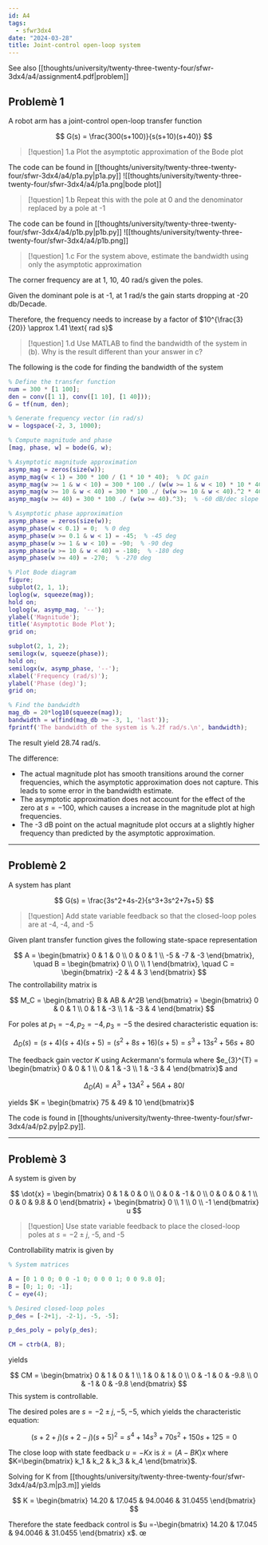 ```yaml
---
id: A4
tags:
  - sfwr3dx4
date: "2024-03-28"
title: Joint-control open-loop system
---
```


See also [[thoughts/university/twenty-three-twenty-four/sfwr-3dx4/a4/assignment4.pdf|problem]]

## Problemè 1

A robot arm has a joint-control open-loop transfer function

$$
G(s) = \frac{300(s+100)}{s(s+10)(s+40)}
$$

> [!question] 1.a
> Plot the asymptotic approximation of the Bode plot

The code can be found in [[thoughts/university/twenty-three-twenty-four/sfwr-3dx4/a4/p1a.py|p1a.py]]
![[thoughts/university/twenty-three-twenty-four/sfwr-3dx4/a4/p1a.png|bode plot]]

> [!question] 1.b
> Repeat this with the pole at 0 and the denominator replaced by a pole at -1

The code can be found in [[thoughts/university/twenty-three-twenty-four/sfwr-3dx4/a4/p1b.py|p1b.py]]
![[thoughts/university/twenty-three-twenty-four/sfwr-3dx4/a4/p1b.png]]

> [!question] 1.c
> For the system above, estimate the bandwidth using only the asymptotic approximation

The corner frequency are at 1, 10, 40 rad/s given the poles.

Given the dominant pole is at -1, at 1 rad/s the gain starts dropping at -20 db/Decade.

Therefore, the frequency needs to increase by a factor of $10^{\frac{3}{20}} \approx 1.41 \text{ rad s}$

> [!question] 1.d
> Use MATLAB to find the bandwidth of the system in (b). Why is the result different than your answer in c?

The following is the code for finding the bandwidth of the system

```matlab
% Define the transfer function
num = 300 * [1 100];
den = conv([1 1], conv([1 10], [1 40]));
G = tf(num, den);

% Generate frequency vector (in rad/s)
w = logspace(-2, 3, 1000);

% Compute magnitude and phase
[mag, phase, w] = bode(G, w);

% Asymptotic magnitude approximation
asymp_mag = zeros(size(w));
asymp_mag(w < 1) = 300 * 100 / (1 * 10 * 40);  % DC gain
asymp_mag(w >= 1 & w < 10) = 300 * 100 ./ (w(w >= 1 & w < 10) * 10 * 40);  % -20 dB/dec slope
asymp_mag(w >= 10 & w < 40) = 300 * 100 ./ (w(w >= 10 & w < 40).^2 * 40);  % -40 dB/dec slope
asymp_mag(w >= 40) = 300 * 100 ./ (w(w >= 40).^3);  % -60 dB/dec slope

% Asymptotic phase approximation
asymp_phase = zeros(size(w));
asymp_phase(w < 0.1) = 0;  % 0 deg
asymp_phase(w >= 0.1 & w < 1) = -45;  % -45 deg
asymp_phase(w >= 1 & w < 10) = -90;  % -90 deg
asymp_phase(w >= 10 & w < 40) = -180;  % -180 deg
asymp_phase(w >= 40) = -270;  % -270 deg

% Plot Bode diagram
figure;
subplot(2, 1, 1);
loglog(w, squeeze(mag));
hold on;
loglog(w, asymp_mag, '--');
ylabel('Magnitude');
title('Asymptotic Bode Plot');
grid on;

subplot(2, 1, 2);
semilogx(w, squeeze(phase));
hold on;
semilogx(w, asymp_phase, '--');
xlabel('Frequency (rad/s)');
ylabel('Phase (deg)');
grid on;

% Find the bandwidth
mag_db = 20*log10(squeeze(mag));
bandwidth = w(find(mag_db >= -3, 1, 'last'));
fprintf('The bandwidth of the system is %.2f rad/s.\n', bandwidth);
```

The result yield 28.74 rad/s.

The difference:
- The actual magnitude plot has smooth transitions around the corner frequencies, which the asymptotic approximation does not capture. This leads to some error in the bandwidth estimate.
- The asymptotic approximation does not account for the effect of the zero at $s=-100$, which causes a increase in the magnitude plot at high frequencies.
- The -3 dB point on the actual magnitude plot occurs at a slightly higher frequency than predicted by the asymptotic approximation.
---
## Problemè 2

A system has plant

$$
G(s) = \frac{3s^2+4s-2}{s^3+3s^2+7s+5}
$$

> [!question]
> Add state variable feedback so that the closed-loop poles are at -4, -4, and -5

Given plant transfer function gives the following state-space representation

$$
A = \begin{bmatrix} 0 & 1 & 0 \\ 0 & 0 & 1 \\ -5 & -7 & -3 \end{bmatrix}, \quad B = \begin{bmatrix} 0 \\ 0 \\ 1 \end{bmatrix}, \quad C = \begin{bmatrix} -2 & 4 & 3 \end{bmatrix}
$$
The controllability matrix is

$$
M_C = \begin{bmatrix} B & AB & A^2B \end{bmatrix} = \begin{bmatrix} 0 & 0 & 1 \\ 0 & 1 & -3 \\ 1 & -3 & 4 \end{bmatrix}
$$

For poles at $p_1 = -4, p_2=-4, p_3 = -5$ the desired characteristic equation is:

$$
\Delta_D(s) = (s+4)(s+4)(s+5) = (s^2+8s+16)(s+5) = s^3 + 13s^2 + 56s + 80
$$

The feedback gain vector $K$ using Ackermann's formula where $e_{3}^{T} = \begin{bmatrix} 0 & 0 & 1 \\ 0 & 1 & -3 \\ 1 & -3 & 4 \end{bmatrix}$
and

$$
\Delta_D(A) = A^3 + 13A^2 + 56A + 80I
$$

yields $K = \begin{bmatrix} 75 & 49 & 10  \end{bmatrix}$

The code is found in [[thoughts/university/twenty-three-twenty-four/sfwr-3dx4/a4/p2.py|p2.py]].

---
## Problemè 3

A system is given by

$$
\dot{x} = \begin{bmatrix} 0 & 1 & 0 & 0 \\ 0 & 0 & -1 & 0 \\ 0 & 0 & 0 & 1 \\ 0 & 0 & 9.8 & 0 \end{bmatrix} + \begin{bmatrix} 0 \\ 1 \\ 0 \\ -1 \end{bmatrix} u
$$
> [!question]
> Use state variable feedback to place the closed-loop poles at $s= -2 \pm j$, -5, and -5

Controllability matrix is given by

```matlab
% System matrices

A = [0 1 0 0; 0 0 -1 0; 0 0 0 1; 0 0 9.8 0];
B = [0; 1; 0; -1];
C = eye(4);

% Desired closed-loop poles
p_des = [-2+1j, -2-1j, -5, -5];

p_des_poly = poly(p_des);

CM = ctrb(A, B);
```

yields

$$
CM = \begin{bmatrix} 0 & 1 & 0 & 1 \\ 1 & 0 & 1 & 0 \\ 0 & -1 & 0 & -9.8 \\ 0 & -1 & 0 & -9.8 \end{bmatrix}
$$
This system is controllable.

The desired poles are $s=-2 \pm j, -5, -5$, which yields the characteristic equation:

$$
(s+2+j)(s+2-j)(s+5)^2 = s^4 + 14s^3 + 70s^2 + 150s + 125 = 0
$$

The close loop with state feedback $u=-Kx$ is $\dot{x}=(A-BK)x$ where $K=\begin{bmatrix} k_1 & k_2 & k_3 & k_4 \end{bmatrix}$.

Solving for K from [[thoughts/university/twenty-three-twenty-four/sfwr-3dx4/a4/p3.m|p3.m]] yields

$$
K = \begin{bmatrix} 14.20 & 17.045 & 94.0046 & 31.0455 \end{bmatrix}
$$

Therefore the state feedback control is $u =-\begin{bmatrix} 14.20 & 17.045 & 94.0046 & 31.0455 \end{bmatrix} x$.
œ
